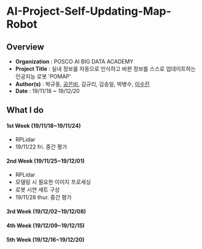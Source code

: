 # AI-Project-Self-Updating-Map-Robot

Overview
-------------------------------
* **Organization** : POSCO AI BIG DATA ACADEMY
* **Project Title** : 실내 정보를 자동으로 인식하고 바뀐 정보를 스스로 업데이트하는 인공지능 로봇 'POMAP'
* **Author(s)** : 박규동, [공은비](https://github.com/barha-star), 김규리, 김송일, 박병수, [이수진](https://github.com/sooooojinlee)
* **Date** : 19/11/18 ~ 19/12/20

What I do
-------------------------------
#### 1st Week (19/11/18~19/11/24)
* RPLidar
* 19/11/22 fri. 중간 평가

#### 2nd Week (19/11/25~19/12/01)
* RPLidar
* 모델링 시 필요한 이미지 프로세싱
* 로봇 시연 세트 구상
* 19/11/28 thur. 중간 평가

#### 3rd Week (19/12/02~19/12/08)

#### 4th Week (19/12/09~19/12/15)

#### 5th Week (19/12/16~19/12/20)
